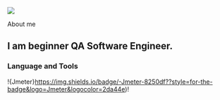 ![](https://timeweb.com/ru/community/article/2c/2c07bf8d248660e02c50d753cabc091e.png)

About me

## I am beginner QA Software Engineer.

### Language and Tools
!{Jmeter}https://img.shields.io/badge/-Jmeter-8250df??style=for-the-badge&logo=Jmeter&logocolor=2da44e)!
